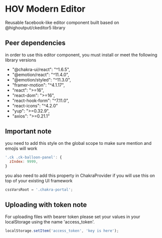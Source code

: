 # HOV Modern Editor

Reusable facebook-like editor component built based on @highoutput/ckeditor5 library

## Peer dependencies

in order to use this editor component, you must install or meet the following library versions

- "@chakra-ui/react": "^1.6.5",
- "@emotion/react": "^11.4.0",
- "@emotion/styled": "^11.3.0",
- "framer-motion": "^4.1.17",
- "react": ">=16",
- "react-dom": ">=16",
- "react-hook-form": "^7.11.0",
- "react-icons": "^4.2.0"
- "yup": ">=0.32.9",
- "axios": ">=0.21.1"

## Important note

you need to add this style on the global scope to make sure mention and emojis will work

```jsx
'.ck .ck-balloon-panel': {
  zIndex: 9999,
}
```

you also need to add this property in ChakraProvider if you will use this on top of your existing UI framework

```jsx
cssVarsRoot = '.chakra-portal';
```

## Uploading with token note

For uploading files with bearer token please set your values in your localStorage using the name 'access_token'.

```jsx
localStorage.setItem('access_token', 'key is here');
```
